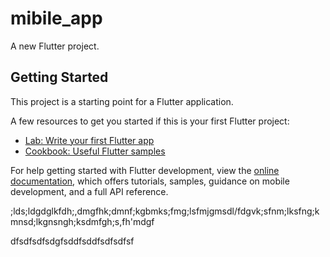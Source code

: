 # mibile_app

A new Flutter project.

## Getting Started

This project is a starting point for a Flutter application.

A few resources to get you started if this is your first Flutter project:

- [Lab: Write your first Flutter app](https://docs.flutter.dev/get-started/codelab)
- [Cookbook: Useful Flutter samples](https://docs.flutter.dev/cookbook)

For help getting started with Flutter development, view the
[online documentation](https://docs.flutter.dev/), which offers tutorials,
samples, guidance on mobile development, and a full API reference.

;lds;ldgdglkfdh;,dmgfhk;dmnf;kgbmks;fmg;lsfmjgmsdl/fdgvk;sfnm;lksfng;kmnsd;lkgnsngh;ksdmfgh;s,fh'mdgf














dfsdfsdfsdgfsddfsddfsdfsdfsf
